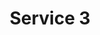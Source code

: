 ---
title: Service 3
description: Talk about the service with keywords people will be searching for it by. Keep it 1-2 sentences.
icon: /assets/svgs/service3.svg
--- 